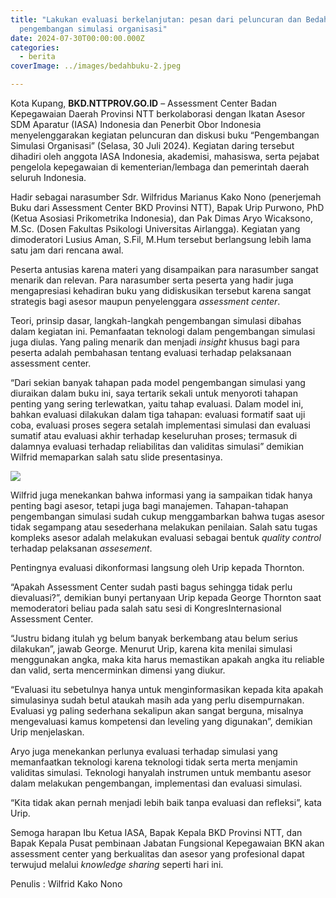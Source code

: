 ```yaml
---
title: "Lakukan evaluasi berkelanjutan: pesan dari peluncuran dan Bedah buku
  pengembangan simulasi organisasi"
date: 2024-07-30T00:00:00.000Z
categories:
  - berita
coverImage: ../images/bedahbuku-2.jpeg

---
```


Kota Kupang, **BKD.NTTPROV.GO.ID** – Assessment Center Badan Kepegawaian Daerah Provinsi NTT berkolaborasi dengan Ikatan Asesor SDM Aparatur (IASA) Indonesia dan Penerbit Obor Indonesia menyelenggarakan kegiatan peluncuran dan diskusi buku “Pengembangan Simulasi Organisasi” (Selasa, 30 Juli 2024). Kegiatan daring tersebut dihadiri oleh anggota IASA Indonesia, akademisi, mahasiswa, serta pejabat pengelola kepegawaian di kementerian/lembaga dan pemerintah daerah seluruh Indonesia.

Hadir sebagai narasumber Sdr. Wilfridus Marianus Kako Nono (penerjemah Buku dari Assessment Center BKD Provinsi NTT), Bapak Urip Purwono, PhD (Ketua Asosiasi Prikometrika Indonesia), dan Pak Dimas Aryo Wicaksono, M.Sc. (Dosen Fakultas Psikologi Universitas Airlangga). Kegiatan yang dimoderatori Lusius Aman, S.Fil, M.Hum tersebut berlangsung lebih lama satu jam dari rencana awal.

Peserta antusias karena materi yang disampaikan para narasumber sangat menarik dan relevan. Para narasumber serta peserta yang hadir juga mengapresiasi kehadiran buku yang didiskusikan tersebut karena sangat strategis bagi asesor maupun penyelenggara *assessment center*.

Teori, prinsip dasar, langkah-langkah pengembangan simulasi dibahas dalam kegiatan ini. Pemanfaatan teknologi dalam pengembangan simulasi juga diulas. Yang paling menarik dan menjadi *insight* khusus bagi para peserta adalah pembahasan tentang evaluasi terhadap pelaksanaan assessment center.

“Dari sekian banyak tahapan pada model pengembangan simulasi yang diuraikan dalam buku ini, saya tertarik sekali untuk menyoroti tahapan penting yang sering terlewatkan, yaitu tahap evaluasi. Dalam model ini, bahkan evaluasi dilakukan dalam tiga tahapan: evaluasi formatif saat uji coba, evaluasi proses segera setalah implementasi simulasi dan evaluasi sumatif atau evaluasi akhir terhadap keseluruhan proses; termasuk di dalamnya evaluasi terhadap reliabilitas dan validitas simulasi” demikian Wilfrid memaparkan salah satu slide presentasinya.

![](https://bkd.nttprov.go.id/web/wp-content/uploads/2024/08/bedahbuku-1.jpeg)

Wilfrid juga menekankan bahwa informasi yang ia sampaikan tidak hanya penting bagi asesor, tetapi juga bagi manajemen. Tahapan-tahapan pengembangan simulasi sudah cukup menggambarkan bahwa tugas asesor tidak segampang atau sesederhana melakukan penilaian. Salah satu tugas kompleks asesor adalah melakukan evaluasi sebagai bentuk *quality control* terhadap pelaksanan *assesement*.

Pentingnya evaluasi dikonformasi langsung oleh Urip kepada Thornton.

“Apakah Assessment Center sudah pasti bagus sehingga tidak perlu dievaluasi?”, demikian bunyi pertanyaan Urip kepada George Thornton saat memoderatori beliau pada salah satu sesi di KongresInternasional Assessment Center.

“Justru bidang itulah yg belum banyak berkembang atau belum serius dilakukan”, jawab George. Menurut Urip, karena kita menilai simulasi menggunakan angka, maka kita harus memastikan apakah angka itu reliable dan valid, serta mencerminkan dimensi yang diukur.

“Evaluasi itu sebetulnya hanya untuk menginformasikan kepada kita apakah simulasinya sudah betul ataukah masih ada yang perlu disempurnakan. Evaluasi yg paling sederhana sekalipun akan sangat berguna, misalnya mengevaluasi kamus kompetensi dan leveling yang digunakan”, demikian Urip menjelaskan.

Aryo juga menekankan perlunya evaluasi terhadap simulasi yang memanfaatkan teknologi karena teknologi tidak serta merta menjamin validitas simulasi. Teknologi hanyalah instrumen untuk membantu asesor dalam melakukan pengembangan, implementasi dan evaluasi simulasi.

“Kita tidak akan pernah menjadi lebih baik tanpa evaluasi dan refleksi”, kata Urip.

Semoga harapan Ibu Ketua IASA, Bapak Kepala BKD Provinsi NTT, dan Bapak Kepala Pusat pembinaan Jabatan Fungsional Kepegawaian BKN akan assessment center yang berkualitas dan asesor yang profesional dapat terwujud melalui *knowledge sharing* seperti hari ini.

Penulis : Wilfrid Kako Nono
